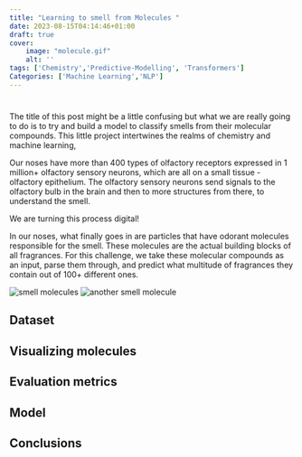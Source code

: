 ```yaml
---
title: "Learning to smell from Molecules "
date: 2023-08-15T04:14:46+01:00
draft: true
cover:
    image: "molecule.gif"
    alt: ''
tags: ['Chemistry','Predictive-Modelling', 'Transformers']
Categories: ['Machine Learning','NLP']
---
```


#

The title of this post might be a little confusing but what we are really going to do is to try and build a model to classify smells from their molecular compounds. This little project intertwines the realms of chemistry and machine learning,

Our noses have more than 400 types of olfactory receptors expressed in 1 million+ olfactory sensory neurons, which are all on a small tissue - olfactory epithelium. The olfactory sensory neurons send signals to the olfactory bulb in the brain and then to more structures from there, to understand the smell.

We are turning this process digital!

In our noses, what finally goes in are particles that have odorant molecules responsible for the smell. These molecules are the actual building blocks of all fragrances. For this challenge, we take these molecular compounds as an input, parse them through, and predict what multitude of fragrances they contain out of 100+ different ones.

![smell molecules](https://proglangclassifier.s3.eu-west-2.amazonaws.com/smells1.png)
![another smell molecule](https://proglangclassifier.s3.eu-west-2.amazonaws.com/smells2.png)


## Dataset 




## Visualizing molecules 




## Evaluation metrics 




## Model 





## Conclusions



